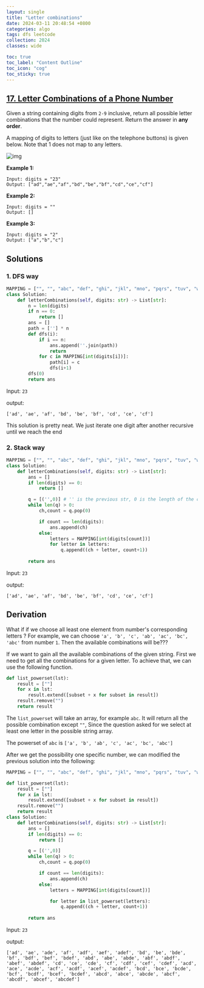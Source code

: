 ```yaml
---
layout: single
title: "Letter combinations"
date: 2024-03-11 20:48:54 +0800
categories: algo
tags: dfs leetcode 
collection: 2024
classes: wide

toc: true
toc_label: "Content Outline"
toc_icon: "cog"
toc_sticky: true
---
```


## [17. Letter Combinations of a Phone Number](https://leetcode.com/problems/letter-combinations-of-a-phone-number/)

Given a string containing digits from `2-9` inclusive, return all possible letter combinations that the number could represent. Return the answer in **any order**.

A mapping of digits to letters (just like on the telephone buttons) is given below. Note that 1 does not map to any letters.

![img](https://assets.leetcode.com/uploads/2022/03/15/1200px-telephone-keypad2svg.png)

 

**Example 1:**

```
Input: digits = "23"
Output: ["ad","ae","af","bd","be","bf","cd","ce","cf"]
```

**Example 2:**

```
Input: digits = ""
Output: []
```

**Example 3:**

```
Input: digits = "2"
Output: ["a","b","c"]
```



## Solutions



### 1. DFS way

```py
MAPPING = ["", "", "abc", "def", "ghi", "jkl", "mno", "pqrs", "tuv", "wxyz"]
class Solution:
    def letterCombinations(self, digits: str) -> List[str]:
        n = len(digits)
        if n == 0:
            return []
        ans = []
        path = [''] * n
        def dfs(i):
            if i == n:
                ans.append(''.join(path))
                return
            for c in MAPPING[int(digits[i])]:
                path[i] = c
                dfs(i+1)
        dfs(0)
        return ans
```

Input:  `23`

output:

```shell
['ad', 'ae', 'af', 'bd', 'be', 'bf', 'cd', 'ce', 'cf']
```



This solution is pretty neat. We just iterate one digit after another recursive until we reach the end



### 2.  Stack way

```python
MAPPING = ["", "", "abc", "def", "ghi", "jkl", "mno", "pqrs", "tuv", "wxyz"]
class Solution:
    def letterCombinations(self, digits: str) -> List[str]:
 		ans = []
        if len(digits) == 0:    
            return []

        q = [('',0)] # '' is the previous str, 0 is the length of the current select
        while len(q) > 0:
            ch,count = q.pop(0)

            if count == len(digits):
                ans.append(ch)
            else:
                letters = MAPPING[int(digits[count])]
                for letter in letters:
                    q.append((ch + letter, count+1))
            
        return ans
```

Input:  `23`

output:

```shell
['ad', 'ae', 'af', 'bd', 'be', 'bf', 'cd', 'ce', 'cf']
```

## Derivation

What if if we choose all least one element from number's corresponding letters ? For example, we can choose `'a', 'b', 'c', 'ab', 'ac', 'bc', 'abc'`  from number `1`. Then the available combinations will be???

If we want to gain all the available combinations of the given string. First we need to get all the combinations for a given letter. To achieve that, we can use the following function.

```python
def list_powerset(lst):
	result = [""]
	for x in lst:
		result.extend([subset + x for subset in result])
	result.remove("")
	return result
```
The `list_powerset` will take  an array, for example `abc`. It will return all the possible combination except `""`, Since the question asked for we select at least one letter in the possible string array.

The powerset of `abc` is `['a', 'b', 'ab', 'c', 'ac', 'bc', 'abc']`

After we get the possibility one specific number, we can modified the previous solution into the following:

```python
MAPPING = ["", "", "abc", "def", "ghi", "jkl", "mno", "pqrs", "tuv", "wxyz"]

def list_powerset(lst):
	result = [""]
	for x in lst:
		result.extend([subset + x for subset in result])
	result.remove("")
	return result
class Solution:
    def letterCombinations(self, digits: str) -> List[str]:
 		ans = []
        if len(digits) == 0:    
            return []

        q = [('',0)]
        while len(q) > 0:
            ch,count = q.pop(0)

            if count == len(digits):
                ans.append(ch)
            else:
                letters = MAPPING[int(digits[count])]

                for letter in list_powerset(letters):
                    q.append((ch + letter, count+1))
            
        return ans
```
Input:  `23`

output:

```shell
['ad', 'ae', 'ade', 'af', 'adf', 'aef', 'adef', 'bd', 'be', 'bde', 'bf', 'bdf', 'bef', 'bdef', 'abd', 'abe', 'abde', 'abf', 'abdf', 'abef', 'abdef', 'cd', 'ce', 'cde', 'cf', 'cdf', 'cef', 'cdef', 'acd', 'ace', 'acde', 'acf', 'acdf', 'acef', 'acdef', 'bcd', 'bce', 'bcde', 'bcf', 'bcdf', 'bcef', 'bcdef', 'abcd', 'abce', 'abcde', 'abcf', 'abcdf', 'abcef', 'abcdef']
```

